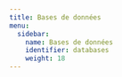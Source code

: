 ```yaml
---
title: Bases de données
menu:
  sidebar:
    name: Bases de données
    identifier: databases
    weight: 18
---
```

